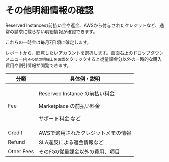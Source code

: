 # その他明細情報の確認

Reserved Instanceの前払い金や返金、AWSから付与されたクレジットなど、通常の請求に載らない明細情報が確認できます。

これらの一時金は毎月7日頃に確定します。

レポートから、閲覧したいアカウントを選択します。画面右上のドロップダウンメニュー内`その他の明細上を確認`をクリックすると従量課金分以外の一時的な購入費用や割引情報が閲覧できます。

| 分類         | 具体例・説明                                                                    |
| ---------- | ------------------------------------------------------------------------- |
| Fee        | <p>Reserved Instance の前払い料金</p><p>Marketplace の前払い料金</p><p>サポート料金 など　</p> |
| Credit     | AWSで適用されたクレジットメモの情報                                                       |
| Refund     | SLA違反による返金情報など                                                            |
| Other Fees | その他の従量課金以外の費用、項目                                                          |
